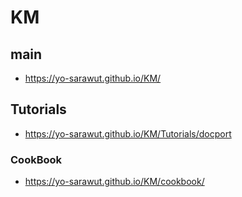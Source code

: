 # KM

## main
- https://yo-sarawut.github.io/KM/

## Tutorials
- https://yo-sarawut.github.io/KM/Tutorials/docport

### CookBook
- https://yo-sarawut.github.io/KM/cookbook/

